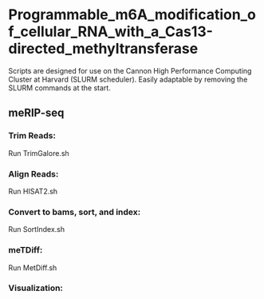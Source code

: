 # Programmable_m6A_modification_of_cellular_RNA_with_a_Cas13-directed_methyltransferase

Scripts are designed for use on the Cannon High Performance Computing Cluster at Harvard (SLURM scheduler). Easily adaptable by removing the SLURM commands at the start.

## meRIP-seq

### Trim Reads:

Run TrimGalore.sh

### Align Reads:

Run HISAT2.sh

### Convert to bams, sort, and index: 

Run SortIndex.sh

### meTDiff:

Run MetDiff.sh

### Visualization:
